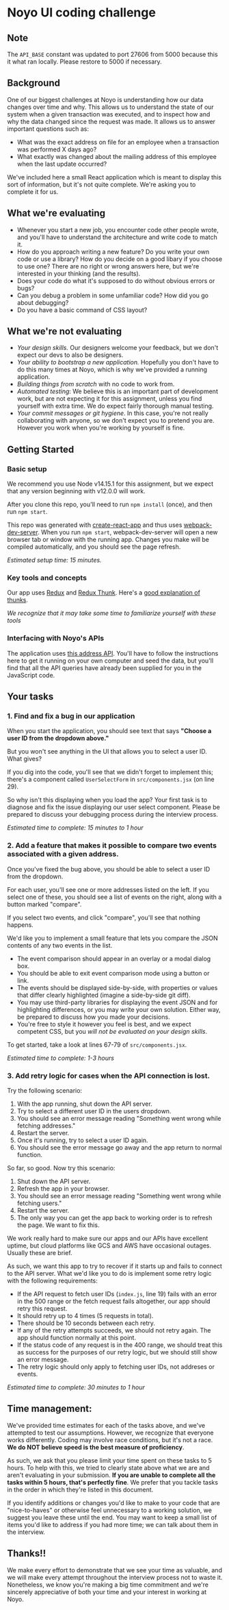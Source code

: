 # Noyo UI coding challenge

## Note
The `API_BASE` constant was updated to port 27606 from 5000 because this it what ran locally. Please restore to 5000 if necessary.

## Background
One of our biggest challenges at Noyo is understanding how our data changes over time and why. This allows us to understand the state of our system when a given transaction was executed, and to inspect how and why the data changed since the request was made. It allows us to answer important questions such as:

* What was the exact address on file for an employee when a transaction was performed X days ago?
* What exactly was changed about the mailing address of this employee when the last update occurred?

We've included here a small React application which is meant to display this sort of information, but it's not quite complete. We're asking you to complete it for us.

## What we're evaluating
* Whenever you start a new job, you encounter code other people wrote, and you'll have to understand the architecture and write code to match it.
* How do you approach writing a new feature? Do you write your own code or use a library? How do you decide on a good libary if you choose to use one? There are no right or wrong answers here, but we're interested in your thinking (and the results).
* Does your code do what it's supposed to do without obvious errors or bugs?
* Can you debug a problem in some unfamiliar code? How did you go about debugging?
* Do you have a basic command of CSS layout?

## What we're not evaluating
* *Your design skills.* Our designers welcome your feedback, but we don't expect our devs to also be designers.
* *Your ability to bootstrap a new application.* Hopefully you don't have to do this many times at Noyo, which is why we've provided a running application.
* *Building things from scratch* with no code to work from.
* *Automated testing*: We believe this is an important part of development work, but are not expecting it for this assignment, unless you find yourself with extra time. We do expect fairly thorough manual testing.
* *Your commit messages or git hygiene*. In this case, you're not really collaborating with anyone, so we don't expect you to pretend you are. However you work when you're working by yourself is fine.



## Getting Started

### Basic setup
We recommend you use Node v14.15.1 for this assignment, but we expect that any version beginning with v12.0.0 will work.

 After you clone this repo, you'll need to run `npm install` (once), and then run
`npm start`. 

This repo was generated with [create-react-app](https://github.com/facebook/create-react-app) and thus uses [webpack-dev-server](https://github.com/webpack/webpack-dev-server).
When you run `npm start`, webpack-dev-server will open a new browser tab or window with the running app.
Changes you make will be compiled automatically, and you should see the page refresh.

*Estimated setup time: 15 minutes.*

### Key tools and concepts

Our app uses [Redux](https://redux.js.org/) and [Redux Thunk](https://github.com/reduxjs/redux-thunk). Here's a [good explanation of thunks](https://daveceddia.com/what-is-a-thunk/).

*We recognize that it may take some time to familiarize yourself with these tools*

### Interfacing with Noyo's APIs

The application uses [this address API](https://github.com/noyo-technologies/address-history-challenge). You'll have to follow the instructions here to get it running on your own computer and seed the data, but you'll find that all the API queries have already been supplied for you in the JavaScript code. 

## Your tasks
### 1. Find and fix a bug in our application
When you start the application, you should see text that says **"Choose a user ID from the dropdown above."**

But you won't see anything in the UI that allows you to select a user ID. What gives?

If you dig into the code, you'll see that we didn't forget to implement this; there's a component called `UserSelectForm` in `src/components.jsx` (on line 29).

So why isn't this displaying when you load the app? Your first task is to diagnose and fix the issue displaying our user select component. Please be prepared to discuss your debugging process during the interview process.

*Estimated time to complete: 15 minutes to 1 hour*



### 2. Add a feature that makes it possible to compare two events associated with a given address.
Once you've fixed the bug above, you should be able to select a user ID from the dropdown.

For each user, you'll see one or more addresses listed on the left. If you select one of these, you should see a list of events on the right, along with a button marked "compare".

If you select two events, and click "compare", you'll see that nothing happens.

We'd like you to implement a small feature that lets you compare the JSON contents of any two events in the list. 

- The event comparison should appear in an overlay or a modal dialog box. 
- You should be able to exit event comparison mode using a button or link.
- The events should be displayed side-by-side, with properties or values that differ clearly highlighted (imagine a side-by-side git diff).
- You may use third-party libraries for displaying the event JSON and for highlighting differences, or you may write your own solution. Either way, be prepared to discuss how you made your decisions.
- You're free to style it however you feel is best, and we expect competent CSS, but you *will not be evaluated on your design skills*.

To get started, take a look at lines 67-79 of `src/components.jsx`.

*Estimated time to complete: 1-3 hours*


### 3. Add retry logic for cases when the API connection is lost.

Try the following scenario:

1. With the app running, shut down the API server.
2. Try to select a different user ID in the users dropdown.
3. You should see an error message reading "Something went wrong while fetching addresses."
4. Restart the server.
5. Once it's running, try to select a user ID again.
6. You should see the error message go away and the app return to normal function.

So far, so good. Now try this scenario:

1. Shut down the API server.
2. Refresh the app in your browser.
3. You should see an error message reading "Something went wrong while fetching users."
4. Restart the server.
5. The only way you can get the app back to working order is to refresh the page. We want to fix this.

We work really hard to make sure our apps and our APIs have excellent uptime, but cloud platforms like GCS and AWS have occasional outages. Usually these are brief.

As such, we want this app to try to recover if it starts up and fails to connect to the API server. What we'd like you to do is implement some retry logic with the following requirements:

* If the API request to fetch user IDs (`index.js`, line 19) fails with an error in the 500 range or the fetch request fails altogether, our app should retry this request.
* It should retry up to 4 times (5 requests in total).
* There should be 10 seconds between each retry.
* If any of the retry attempts succeeds, we should not retry again. The app should function normally at this point.
* If the status code of any request is in the 400 range, we should treat this as success for the purposes of our retry logic, but we should still show an error message.
* The retry logic should only apply to fetching user IDs, not addreses or events.

*Estimated time to complete: 30 minutes to 1 hour*


## Time management:
We've provided time estimates for each of the tasks above, and we've attempted to test our assumptions. However, we recognize that everyone works differently. Coding may involve race conditions, but it's not a race. **We do NOT believe speed is the best measure of proficiency**.

As such, we ask that you please limit your time spent on these tasks to 5 hours. To help with this, we tried to clearly state above what we are and aren't evaluating in your submission. **If you are unable to complete all the tasks within 5 hours, that's perfectly fine**. We prefer that you tackle tasks in the order in which they're listed in this document.

If you identify additions or changes you'd like to make to your code that are "nice-to-haves" or otherwise feel unnecessary to a working solution, we suggest you leave these until the end. You may want to keep a small list of items you'd like to address if you had more time; we can talk about them in the interview.

## Thanks!!
We make every effort to demonstrate that we see your time as valuable, and we will make every attempt throughout the interview process not to waste it. Nonetheless, we know you're making a big time commitment and we're sincerely appreciative of both your time and your interest in working at Noyo.